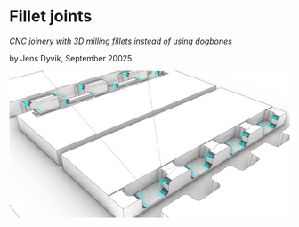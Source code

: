 # Fillet joints
*CNC joinery with 3D milling fillets instead of using dogbones*

by Jens Dyvik, September 20025


![](Images/3D%20milling%20fillets%20with%20barkbeetle1.JPG)
